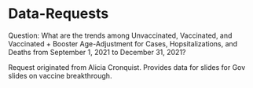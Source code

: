 # Data-Requests
Question: What are the trends among Unvaccinated, Vaccinated, and Vaccinated + Booster Age-Adjustment for Cases, Hopsitalizations, and Deaths from September 1, 2021 to December 31, 2021?

Request originated from Alicia Cronquist. 
Provides data for slides for Gov slides on vaccine breakthrough. 


